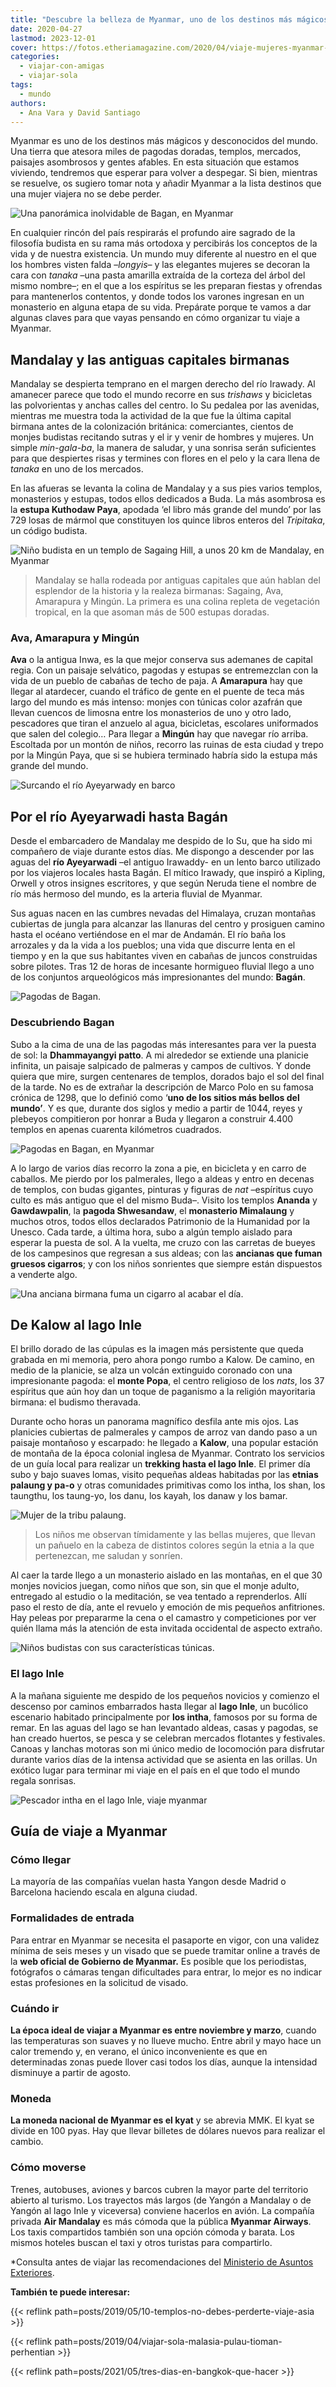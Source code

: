 ```yaml
---
title: "Descubre la belleza de Myanmar, uno de los destinos más mágicos del mundo"
date: 2020-04-27
lastmod: 2023-12-01
cover: https://fotos.etheriamagazine.com/2020/04/viaje-mujeres-myanmar-bagan.jpg
categories: 
  - viajar-con-amigas
  - viajar-sola
tags: 
  - mundo
authors: 
  - Ana Vara y David Santiago
---
```


Myanmar es uno de los destinos más mágicos y desconocidos del mundo. Una tierra que 
atesora miles de pagodas doradas, templos, mercados, paisajes asombrosos y gentes 
afables. En esta situación que estamos viviendo, tendremos que esperar para volver a 
despegar. Si bien, mientras se resuelve, os sugiero tomar nota y añadir Myanmar a la 
lista destinos que una mujer viajera no se debe perder. 

![Una panorámica inolvidable de Bagan, en Myanmar](https://fotos.etheriamagazine.com/2020/04/viaje-mujeres-myanmar-bagan.jpg "Una panorámica inolvidable de Bagan. © David Santiago")

<!-- LEGACY_UPDATED: Actualizado 12/2023 -->

En cualquier rincón del país respirarás el profundo aire sagrado de la filosofía budista 
en su rama más ortodoxa y percibirás los conceptos de la vida y de nuestra existencia. 
Un mundo muy diferente al nuestro en el que los hombres visten falda –_longyis–_ y las 
elegantes mujeres se decoran la cara con _tanaka_ –una pasta amarilla extraída de la 
corteza del árbol del mismo nombre–; en el que a los espíritus se les preparan fiestas y 
ofrendas para mantenerlos contentos, y donde todos los varones ingresan en un monasterio 
en alguna etapa de su vida. Prepárate porque te vamos a dar algunas claves para que 
vayas pensando en cómo organizar tu viaje a Myanmar. 

## Mandalay y las antiguas capitales birmanas

Mandalay se despierta temprano en el margen derecho del río Irawady. Al amanecer parece 
que todo el mundo recorre en sus _trishaws_ y bicicletas las polvorientas y anchas 
calles del centro. Io Su pedalea por las avenidas, mientras me muestra toda la actividad 
de la que fue la última capital birmana antes de la colonización británica: 
comerciantes, cientos de monjes budistas recitando sutras y el ir y venir de hombres y 
mujeres. Un simple _min-gala-ba_, la manera de saludar, y una sonrisa serán suficientes 
para que despiertes risas y termines con flores en el pelo y la cara llena de _tanaka_ 
en uno de los mercados. 

En las afueras se levanta la colina de Mandalay y a sus pies varios templos, monasterios 
y estupas, todos ellos dedicados a Buda. La más asombrosa es la **estupa Kuthodaw 
Paya**, apodada ‘el libro más grande del mundo’ por las 729 losas de mármol que 
constituyen los quince libros enteros del _Tripitaka_, un código budista. 

![Niño budista en un templo de Sagaing Hill, a unos 20 km de Mandalay, en Myanmar](https://fotos.etheriamagazine.com/2020/04/viaje-myanmar-sagaing-hill-mandalay.jpg "Niño budista en un templo de Sagaing Hill, a unos 20 km de Mandalay. © David Santiago")

> Mandalay se halla rodeada por antiguas capitales que aún hablan del esplendor de la 
> historia y la realeza birmanas: Sagaing, Ava, Amarapura y Mingún. La primera es una 
> colina repleta de vegetación tropical, en la que asoman más de 500 estupas doradas. 

### Ava, Amarapura y Mingún

**Ava** o la antigua Inwa, es la que mejor conserva sus ademanes de capital regia. Con 
un paisaje selvático, pagodas y estupas se entremezclan con la vida de un pueblo de 
cabañas de techo de paja. A **Amarapura** hay que llegar al atardecer, cuando el tráfico 
de gente en el puente de teca más largo del mundo es más intenso: monjes con túnicas 
color azafrán que llevan cuencos de limosna entre los monasterios de uno y otro lado, 
pescadores que tiran el anzuelo al agua, bicicletas, escolares uniformados que salen del 
colegio… Para llegar a **Mingún** hay que navegar río arriba. Escoltada por un montón de 
niños, recorro las ruinas de esta ciudad y trepo por la Mingún Paya, que si se hubiera 
terminado habría sido la estupa más grande del mundo. 

![Surcando el río Ayeyarwady en barco](https://fotos.etheriamagazine.com/2020/04/viaje-mujeres-ayeyarwady.jpg "Surcando el río Ayeyarwady. © David Santiago")

## Por el río Ayeyarwadi hasta Bagán

Desde el embarcadero de Mandalay me despido de Io Su, que ha sido mi compañero de viaje 
durante estos días. Me dispongo a descender por las aguas del **río Ayeyarwadi** –el 
antiguo Irawaddy- en un lento barco utilizado por los viajeros locales hasta Bagán. El 
mítico Irawady, que inspiró a Kipling, Orwell y otros insignes escritores, y que según 
Neruda tiene el nombre de río más hermoso del mundo, es la arteria fluvial de Myanmar. 

Sus aguas nacen en las cumbres nevadas del Himalaya, cruzan montañas cubiertas de jungla 
para alcanzar las llanuras del centro y prosiguen camino hasta el océano vertiéndose en 
el mar de Andamán. El río baña los arrozales y da la vida a los pueblos; una vida que 
discurre lenta en el tiempo y en la que sus habitantes viven en cabañas de juncos 
construidas sobre pilotes. Tras 12 de horas de incesante hormigueo fluvial llego a uno 
de los conjuntos arqueológicos más impresionantes del mundo: **Bagán**. 

![Pagodas de Bagan.](https://fotos.etheriamagazine.com/2020/04/viaje-mujeres-myanmar-Burma-templos.jpg "Pagodas de Bagan. © David Santiago")

### Descubriendo Bagan

Subo a la cima de una de las pagodas más interesantes para ver la puesta de sol: la 
**Dhammayangyi patto**. A mi alrededor se extiende una planicie infinita, un paisaje 
salpicado de palmeras y campos de cultivos. Y donde quiera que mire, surgen centenares 
de templos, dorados bajo el sol del final de la tarde. No es de extrañar la descripción 
de Marco Polo en su famosa crónica de 1298, que lo definió como ‘**uno de los sitios más 
bellos del mundo’**. Y es que, durante dos siglos y medio a partir de 1044, reyes y 
plebeyos compitieron por honrar a Buda y llegaron a construir 4.400 templos en apenas 
cuarenta kilómetros cuadrados. 

![Pagodas en Bagan, en Myanmar](https://fotos.etheriamagazine.com/2020/04/viaje-mujeres-myanmar-pagodas-estupas-pagan.jpg "Pagodas en Bagan, en Myanmar. © David Santiago")

A lo largo de varios días recorro la zona a pie, en bicicleta y en carro de caballos. Me 
pierdo por los palmerales, llego a aldeas y entro en decenas de templos, con budas 
gigantes, pinturas y figuras de _nat_ –espíritus cuyo culto es más antiguo que el del 
mismo Buda–. Visito los templos **Ananda** y **Gawdawpalin**, la **pagoda Shwesandaw**, 
el **monasterio Mimalaung** y muchos otros, todos ellos declarados Patrimonio de la 
Humanidad por la Unesco. Cada tarde, a última hora, subo a algún templo aislado para 
esperar la puesta de sol. A la vuelta, me cruzo con las carretas de bueyes de los 
campesinos que regresan a sus aldeas; con las **ancianas que fuman gruesos cigarros**; y 
con los niños sonrientes que siempre están dispuestos a venderte algo. 

![Una anciana birmana fuma un cigarro al acabar el día.](https://fotos.etheriamagazine.com/2020/04/viaje-mujeres-myanmar-birmana-fumando-pagan.jpg "Una anciana birmana fuma un cigarro al acabar el día. © David Santiago")

## De Kalow al lago Inle

El brillo dorado de las cúpulas es la imagen más persistente que queda grabada en mi 
memoria, pero ahora pongo rumbo a Kalow. De camino, en medio de la planicie, se alza un 
volcán extinguido coronado con una impresionante pagoda: el **monte Popa**, el centro 
religioso de los _nats_, los 37 espíritus que aún hoy dan un toque de paganismo a la 
religión mayoritaria birmana: el budismo theravada. 

Durante ocho horas un panorama magnífico desfila ante mis ojos. Las planicies cubiertas 
de palmerales y campos de arroz van dando paso a un paisaje montañoso y escarpado: he 
llegado a **Kalow**, una popular estación de montaña de la época colonial inglesa de 
Myanmar. Contrato los servicios de un guía local para realizar un **trekking hasta el 
lago Inle**. El primer día subo y bajo suaves lomas, visito pequeñas aldeas habitadas 
por las **etnias palaung y pa-o** y otras comunidades primitivas como los intha, los 
shan, los taungthu, los taung-yo, los danu, los kayah, los danaw y los bamar. 

![Mujer de la tribu palaung.](https://fotos.etheriamagazine.com/2020/04/viaje-mujeres-myanmar-burma-mujer-jirafa.jpg "Mujer de la tribu palaung. © David Santiago")

> Los niños me observan tímidamente y las bellas mujeres, que llevan un pañuelo en la 
> cabeza de distintos colores según la etnia a la que pertenezcan, me saludan y sonríen. 

Al caer la tarde llego a un monasterio aislado en las montañas, en el que 30 monjes 
novicios juegan, como niños que son, sin que el monje adulto, entregado al estudio o la 
meditación, se vea tentado a reprenderlos. Allí paso el resto de día, ante el revuelo y 
emoción de mis pequeños anfitriones. Hay peleas por prepararme la cena o el camastro y 
competiciones por ver quién llama más la atención de esta invitada occidental de aspecto 
extraño. 

![Niños budistas con sus características túnicas.](https://fotos.etheriamagazine.com/2020/04/myanmar-ninos-budistas.jpg "Niños budistas con sus características túnicas. © David Santiago")

### El lago Inle

A la mañana siguiente me despido de los pequeños novicios y comienzo el descenso por 
caminos embarrados hasta llegar al **lago Inle**, un bucólico escenario habitado 
principalmente por **los intha**, famosos por su forma de remar. En las aguas del lago 
se han levantado aldeas, casas y pagodas, se han creado huertos, se pesca y se celebran 
mercados flotantes y festivales. Canoas y lanchas motoras son mi único medio de 
locomoción para disfrutar durante varios días de la intensa actividad que se asienta en 
las orillas. Un exótico lugar para terminar mi viaje en el país en el que todo el mundo 
regala sonrisas. 

![Pescador intha en el lago Inle, viaje myanmar](https://fotos.etheriamagazine.com/2020/04/viaje-mujeres-myanmar-burma-arrozales.jpg "Pescador intha en el lago Inle.")

## Guía de viaje a Myanmar

### Cómo llegar

La mayoría de las compañías vuelan hasta Yangon desde Madrid o Barcelona haciendo escala 
en alguna ciudad. 

### Formalidades de entrada

Para entrar en Myanmar se necesita el pasaporte en vigor, con una validez mínima de seis 
meses y un visado que se puede tramitar online a través de la **web oficial de Gobierno 
de Myanmar.** Es posible que los periodistas, fotógrafos o cámaras tengan dificultades 
para entrar, lo mejor es no indicar estas profesiones en la solicitud de visado. 

### Cuándo ir

**La época ideal de viajar a Myanmar es entre noviembre y marzo**, cuando las 
temperaturas son suaves y no llueve mucho. Entre abril y mayo hace un calor tremendo y, 
en verano, el único inconveniente es que en determinadas zonas puede llover casi todos 
los días, aunque la intensidad disminuye a partir de agosto. 

### Moneda

**La moneda nacional de Myanmar es el kyat** y se abrevia MMK. El kyat se divide en 100 
pyas. Hay que llevar billetes de dólares nuevos para realizar el cambio. 

### Cómo moverse

Trenes, autobuses, aviones y barcos cubren la mayor parte del territorio abierto al 
turismo. Los trayectos más largos (de Yangón a Mandalay o de Yangón al lago Inle y 
viceversa) conviene hacerlos en avión. La compañía privada **Air Mandalay** es más 
cómoda que la pública **Myanmar Airways**. Los taxis compartidos también son una opción 
cómoda y barata. Los mismos hoteles buscan el taxi y otros turistas para compartirlo. 

\*Consulta antes de viajar las recomendaciones del [Ministerio de Asuntos 
Exteriores](https://www.exteriores.gob.es/es/ServiciosAlCiudadano/Paginas/Detalle-recomendaciones-de-viaje.aspx?trc=myanmar). 

**También te puede interesar:** 

{{< reflink path=posts/2019/05/10-templos-no-debes-perderte-viaje-asia >}} 

{{< reflink path=posts/2019/04/viajar-sola-malasia-pulau-tioman-perhentian >}} 

{{< reflink path=posts/2021/05/tres-dias-en-bangkok-que-hacer >}}
